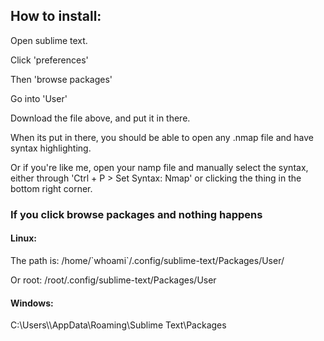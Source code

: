 <h2>How to install:</h2>

Open sublime text.

Click 'preferences'

Then 'browse packages' 

Go into 'User'

Download the file above, and put it in there.

When its put in there, you should be able to open any .nmap file and have syntax highlighting. 

Or if you're like me, open your namp file and manually select the syntax, either through 'Ctrl + P > Set Syntax: Nmap' or clicking the thing in the bottom right corner.

<h3>If you click browse packages and nothing happens</h4>
<h4>Linux:</h5>
The path is:
/home/`whoami`/.config/sublime-text/Packages/User/

Or root:
/root/.config/sublime-text/Packages/User

<h4>Windows:</h4>
C:\Users\<user>\AppData\Roaming\Sublime Text\Packages
